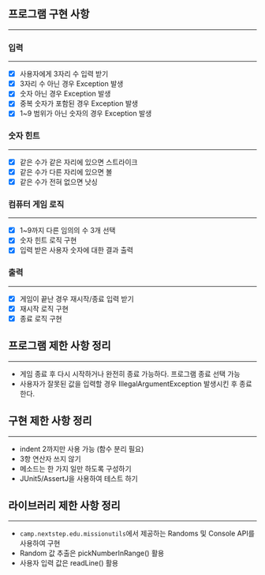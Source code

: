 ## 프로그램 구현 사항

---
### 입력

---
- [X] 사용자에게 3자리 수 입력 받기
- [X] 3자리 수 아닌 경우 Exception 발생
- [X] 숫자 아닌 경우 Exception 발생
- [X] 중복 숫자가 포함된 경우 Exception 발생
- [X] 1~9 범위가 아닌 숫자의 경우 Exception 발생
### 숫자 힌트

---
- [X] 같은 수가 같은 자리에 있으면 스트라이크
- [X] 같은 수가 다른 자리에 있으면 볼
- [X] 같은 수가 전혀 없으면 낫싱
### 컴퓨터 게임 로직

---
- [X] 1~9까지 다른 임의의 수 3개 선택
- [X] 숫자 힌트 로직 구현
- [X] 입력 받은 사용자 숫자에 대한 결과 출력
### 출력

---
- [X] 게임이 끝난 경우 재시작/종료 입력 받기
- [X] 재시작 로직 구현
- [X] 종료 로직 구현

## 프로그램 제한 사항 정리

---
- 게임 종료 후 다시 시작하거나 완전히 종료 가능하다. 프로그램 종료 선택 가능
- 사용자가 잘못된 값을 입력할 경우 IllegalArgumentException 발생시킨 후 종료한다.

## 구현 제한 사항 정리

---
- indent 2까지만 사용 가능 (함수 분리 필요)
- 3항 연산자 쓰지 않기
- 메소드는 한 가지 일만 하도록 구성하기
- JUnit5/AssertJ을 사용하여 테스트 하기

## 라이브러리 제한 사항 정리

---
- `camp.nextstep.edu.missionutils`에서 제공하는 Randoms 및 Console API를 사용하여 구현
- Random 값 추출은 pickNumberInRange() 활용
- 사용자 입력 값은 readLine() 활용
